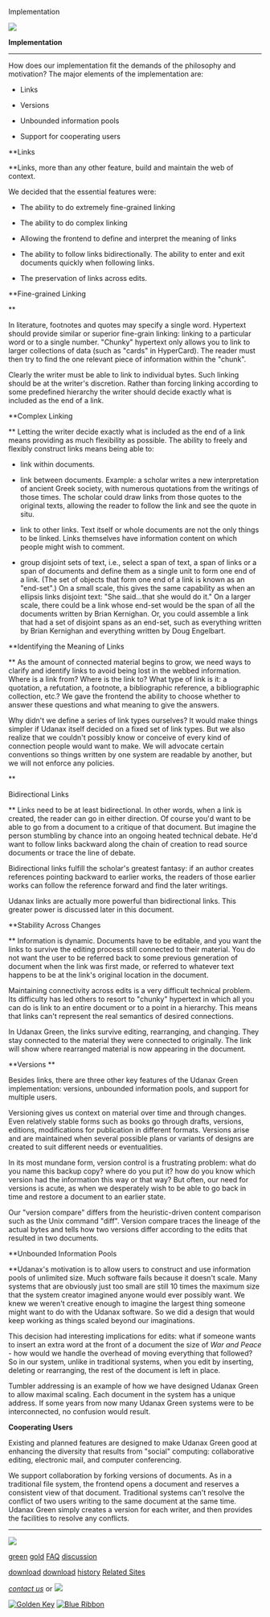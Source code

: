 Implementation



[![](../../images/logo.gif)](../../index.html)

**Implementation**

---

How does our implementation fit
the demands
of the philosophy and motivation? The major elements of the
implementation
are:

* Links

* Versions

* Unbounded information pools

* Support for cooperating users

**Links

**Links, more than any other feature, build and maintain
the web
of context.

We decided that the essential features were:

* The ability to do extremely fine-grained linking

* The ability to do complex linking

* Allowing the frontend to define and interpret the
meaning of links

* The ability to follow links bidirectionally. The ability
to enter
and exit documents quickly when following links.

* The preservation of links across edits.

**Fine-grained Linking

**

In literature, footnotes and quotes may specify a single word.
Hypertext
should provide similar or superior fine-grain linking: linking to
a particular
word or to a single number. "Chunky" hypertext only
allows you
to link to larger collections of data (such as "cards"
in HyperCard).
The reader must then try to find the one relevant piece of
information within
the "chunk".

Clearly the writer must be able to link to individual bytes. Such
linking
should be at the writer's discretion. Rather than forcing linking
according
to some predefined hierarchy the writer should decide exactly what
is included
as the end of a link.

**Complex Linking

** Letting the writer decide exactly what is included as
the end
of a link means providing as much flexibility as possible. The
ability to
freely and flexibly construct links means being able to:

* link within documents.

* link between documents. Example: a scholar writes a new
interpretation
of ancient Greek society, with numerous quotations from
the writings
of those times. The scholar could draw links from those
quotes to
the original texts, allowing the reader to follow the link
and see
the quote in situ.

* link to other links. Text itself or whole documents are
not the
only things to be linked. Links themselves have
information content
on which people might wish to comment.

* group disjoint sets of text, i.e., select a span of
text, a span
of links or a span of documents and define them as a
single unit
to form one end of a link. (The set of objects that form
one end
of a link is known as an "end-set".) On a small
scale,
this gives the same capability as when an ellipsis links
disjoint
text: "She said...that she would do it." On a
larger scale,
there could be a link whose end-set would be the span of
all the
documents written by Brian Kernighan. Or, you could
assemble a link
that had a set of disjoint spans as an end-set, such as
everything
written by Brian Kernighan and everything written by Doug
Engelbart.

**Identifying the Meaning of Links

** As the amount of connected material begins to grow, we
need
ways to clarify and identify links to avoid being lost in the
webbed information.
Where is a link from? Where is the link to? What type of link is
it: a quotation,
a refutation, a footnote, a bibliographic reference, a
bibliographic collection,
etc.? We gave the frontend the ability to choose whether to answer
these
questions and what meaning to give the answers.

Why didn't we define a series of link types ourselves? It would
make things
simpler if Udanax itself decided on a fixed set of link types. But
we also
realize that we couldn't possibly know or conceive of every kind
of connection
people would want to make. We will advocate certain conventions so
things
written by one system are readable by another, but we will not
enforce any
policies.

**

Bidirectional Links

** Links need to be at least bidirectional. In other
words, when
a link is created, the reader can go in either direction. Of
course you'd
want to be able to go from a document to a critique of that
document. But
imagine the person stumbling by chance into an ongoing heated
technical
debate. He'd want to follow links backward along the chain of
creation to
read source documents or trace the line of debate.

Bidirectional links fulfill the scholar's greatest fantasy: if an
author
creates references pointing backward to earlier works, the readers
of those
earlier works can follow the reference forward and find the later
writings.

Udanax links are actually more powerful than bidirectional links.
This greater
power is discussed later in this document.

**Stability Across Changes

** Information is dynamic. Documents have to be editable,
and you
want the links to survive the editing process still connected to
their material.
You do not want the user to be referred back to some previous
generation
of document when the link was first made, or referred to whatever
text happens
to be at the link's original location in the document.

Maintaining connectivity across edits is a very difficult
technical problem.
Its difficulty has led others to resort to "chunky"
hypertext
in which all you can do is link to an entire document or to a
point in a
hierarchy. This means that links can't represent the real
semantics of desired
connections.

In Udanax Green, the links survive editing, rearranging, and
changing. They
stay connected to the material they were connected to originally.
The link
will show where rearranged material is now appearing in the
document.

**Versions
**

Besides links, there are three
other key
features of the Udanax Green implementation: versions, unbounded
information
pools, and support for multiple users.

Versioning gives us context on material over time and through
changes. Even
relatively stable forms such as books go through drafts, versions,
editions,
modifications for publication in different formats. Versions arise
and are
maintained when several possible plans or variants of designs are
created
to suit different needs or eventualities.

In its most mundane form, version control is a frustrating
problem: what
do you name this backup copy? where do you put it? how do you know
which
version had the information this way or that way? But often, our
need for
versions is acute, as when we desperately wish to be able to go
back in
time and restore a document to an earlier state.

Our "version compare" differs from the heuristic-driven
content
comparison such as the Unix command "diff". Version
compare traces
the lineage of the actual bytes and tells how two versions differ
according
to the edits that resulted in two documents.

**Unbounded Information Pools

**Udanax's motivation is to allow users to construct and
use information
pools of unlimited size. Much software fails because it doesn't
scale. Many
systems that are obviously just too small are still 10 times the
maximum
size that the system creator imagined anyone would ever possibly
want. We
knew we weren't creative enough to imagine the largest thing
someone might
want to do with the Udanax software. So we did a design that would
keep
working as things scaled beyond our imaginations.

This decision had interesting implications for edits: what if
someone wants
to insert an extra word at the front of a document the size of
*War and
Peace* - how would we handle the overhead of moving everything
that followed?
So in our system, unlike in traditional systems, when you edit by
inserting,
deleting or rearranging, the rest of the document is left in
place.

Tumbler addressing is an example of how we have designed Udanax
Green to
allow maximal scaling. Each document in the system has a unique
address.
If some years from now many Udanax Green systems were to be
interconnected,
no confusion would result.

**Cooperating Users**

Existing and planned features are
designed
to make Udanax Green good at enhancing the diversity that results
from "social"
computing: collaborative editing, electronic mail, and computer
conferencing.

We support collaboration by forking versions of documents. As in a traditional
file system, the frontend opens a document and reserves a consistent view
of that document. Traditional systems can't resolve the conflict of two
users writing to the same document at the same time. Udanax Green simply
creates a version for each writer, and then provides the facilities to resolve
any conflicts.







---

[![](../../images/logo.gif)](../../index.html)

[green](../index.html)
[gold](../../gold/index.html)
[FAQ](../../FAQ.html)
[discussion](../../discussion/index.html)

[download](../download/index.html)
[download](../../gold/download/index.html)
[history](../../history/index.html)
[Related Sites](../../related.html)

*[contact us](../../contact.html)*
or [![](../../images/cmn.gif)](http://www.blindpay.com/crit-me-now.cgi)

[![Golden Key](../../images/key.gif)](http://www.privacy.org/ipc/) [![Blue Ribbon](../../images/ribbon.gif)](http://mirrors.yahoo.com/eff/blueribbon.html)
